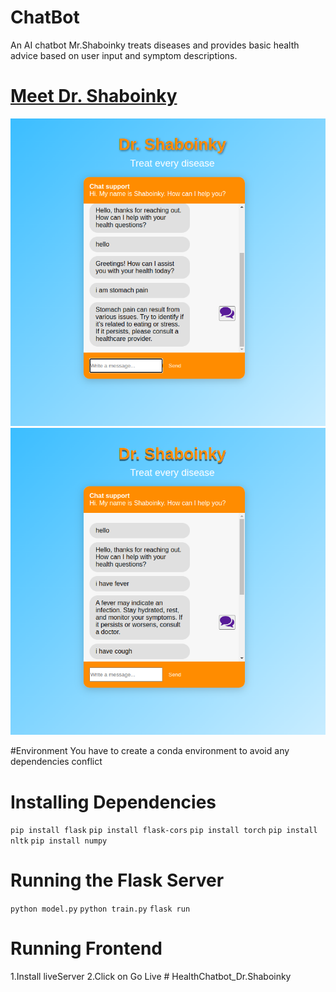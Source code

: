 # ChatBot
An AI chatbot Mr.Shaboinky treats diseases and provides basic health advice based on user input and symptom descriptions.
# [Meet Dr. Shaboinky](https://healthchatbot-dr-shaboinky-2.onrender.com)

![Project Screenshot](./frontend/images/r1.png)
![Project Screenshot](./frontend/images/r2.png)


#Environment 
You have to create a conda environment to avoid any dependencies conflict


# Installing Dependencies
`pip install flask`
`pip install flask-cors`
`pip install torch`
`pip install nltk`
`pip install numpy`


# Running the Flask Server
`python model.py`
`python train.py`
`flask run`

# Running Frontend
1.Install liveServer
2.Click on Go Live # HealthChatbot_Dr.Shaboinky
